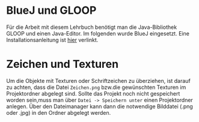 # BlueJ und GLOOP
Für die Arbeit mit diesem Lehrbuch benötigt man die Java-Bibliothek GLOOP und einen Java-Editor. Im folgenden wurde BlueJ eingesetzt. Eine Installationsanleitung ist [hier](http://www.schulentwicklung.nrw.de/cms/programmierung-mit-gloop/installation/index.html "Installationsanleitung") verlinkt.

# Zeichen und Texturen
Um die Objekte mit Texturen oder Schriftzeichen zu überziehen, ist darauf zu achten, dass die Datei `Zeichen.png` bzw.die gewünschten Texturen im Projektordner abgelegt sind. Sollte das Projekt noch nicht gespeichert worden sein,muss man über `Datei -> Speichern unter` einen Projektordner anlegen. Über den Dateimanager kann dann die notwendige Bilddatei (.png oder .jpg) in den Ordner abgelegt werden.